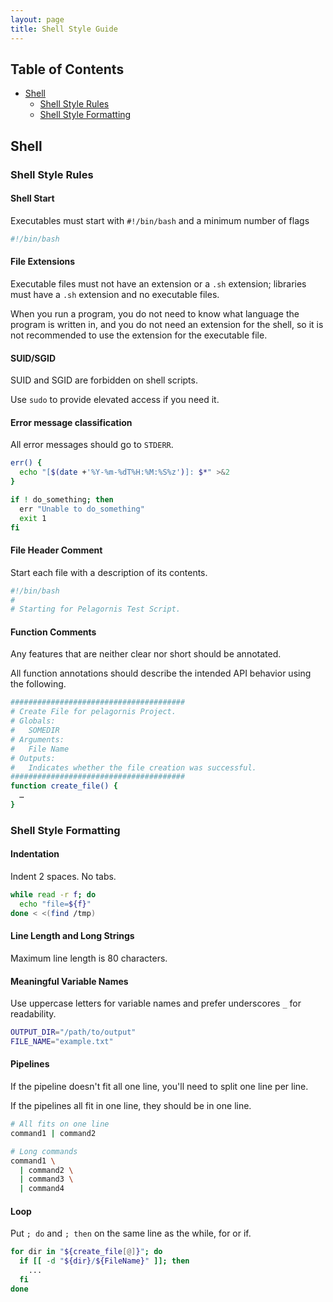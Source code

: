 ```yaml
---
layout: page
title: Shell Style Guide
---
```


## Table of Contents

- [Shell](#shell)
  - [Shell Style Rules](#shell-style-rules)
  - [Shell Style Formatting](#shell-style-formatting)

## Shell

### Shell Style Rules

#### Shell Start

Executables must start with `#!/bin/bash` and a minimum number of flags

```bash
#!/bin/bash
```

#### File Extensions

Executable files must not have an extension or a `.sh` extension; libraries must have a `.sh` extension and no executable files.

When you run a program, you do not need to know what language the program is written in, and you do not need an extension for the shell, so it is not recommended to use the extension for the executable file.

#### SUID/SGID

SUID and SGID are forbidden on shell scripts.

Use `sudo` to provide elevated access if you need it.

#### Error message classification

All error messages should go to `STDERR`.

```bash
err() {
  echo "[$(date +'%Y-%m-%dT%H:%M:%S%z')]: $*" >&2
}

if ! do_something; then
  err "Unable to do_something"
  exit 1
fi
```

#### File Header Comment

Start each file with a description of its contents.

```bash
#!/bin/bash
#
# Starting for Pelagornis Test Script.
```

#### Function Comments

Any features that are neither clear nor short should be annotated.

All function annotations should describe the intended API behavior using the following.


```bash
#######################################
# Create File for pelagornis Project.
# Globals:
#   SOMEDIR
# Arguments:
#   File Name
# Outputs:
#   Indicates whether the file creation was successful.
#######################################
function create_file() {
  …
}
```

### Shell Style Formatting 

#### Indentation

Indent 2 spaces. No tabs.

```bash
while read -r f; do
  echo "file=${f}"
done < <(find /tmp)
```

#### Line Length and Long Strings

Maximum line length is 80 characters.


#### Meaningful Variable Names

Use uppercase letters for variable names and prefer underscores `_` for readability.

```bash
OUTPUT_DIR="/path/to/output"
FILE_NAME="example.txt"
```

#### Pipelines

If the pipeline doesn't fit all one line, you'll need to split one line per line.

If the pipelines all fit in one line, they should be in one line.

```bash
# All fits on one line
command1 | command2

# Long commands
command1 \
  | command2 \
  | command3 \
  | command4
```

#### Loop

Put `; do` and `; then` on the same line as the while, for or if.

```bash
for dir in "${create_file[@]}"; do
  if [[ -d "${dir}/${FileName}" ]]; then
    ...
  fi
done
```
